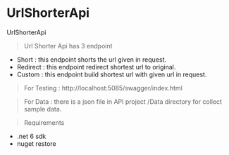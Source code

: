 # UrlShorterApi
UrlShorterApi

> Url Shorter Api has 3 endpoint
- Short : this endpoint shorts the url given in request.
- Redirect : this endpoint redirect shortest url to original.
- Custom : this endpoint build shortest url with given url in request.

> For Testing : http://localhost:5085/swagger/index.html

> For Data : there is a json file in API project /Data directory for collect sample data.

> Requirements 
- .net 6 sdk
- nuget restore
